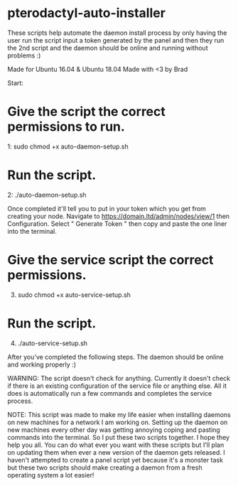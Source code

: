 # pterodactyl-auto-installer



These scripts help automate the daemon install process by only having the user run the script input a token generated by the panel and then they run the 2nd script and the daemon should be online and running without problems :)


Made for Ubuntu 16.04 & Ubuntu 18.04
Made with <3 by Brad

Start:

# Give the script the correct permissions to run.
1: sudo chmod +x auto-daemon-setup.sh

# Run the script.
2: ./auto-daemon-setup.sh

Once completed it'll tell you to put in your token which you get from creating your node.
Navigate to https://domain.ltd/admin/nodes/view/1 then Configuration.
Select " Generate Token " then copy and paste the one liner into the terminal.

# Give the service script the correct permissions.
3. sudo chmod +x auto-service-setup.sh

# Run the script.
4. ./auto-service-setup.sh

After you've completed the following steps. The daemon should be online and working properly :)


WARNING: The script doesn't check for anything. Currently it doesn't check if there is an existing configuration of the service file or anything else. All it does is automatically run a few commands and completes the service process.

NOTE: This script was made to make my life easier when installing daemons on new machines for a network I am working on. Setting up the daemon on new machines every other day was getting annoying coping and pasting commands into the terminal. So I put these two scripts together. I hope they help you all. You can do what ever you want with these scripts but I'll plan on updating them when ever a new version of the daemon gets released. I haven't attempted to create a panel script yet because it's a monster task but these two scripts should make creating a daemon from a fresh operating system a lot easier!
